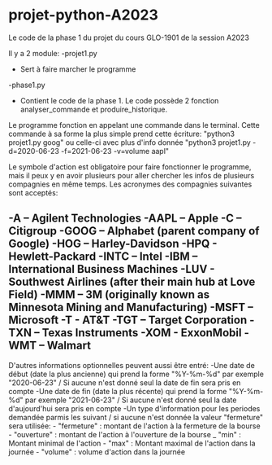 # projet-python-A2023
Le code de la phase 1 du projet du cours GLO-1901 de la session A2023

Il y a 2 module:
-projet1.py
  - Sert à faire marcher le programme
    
-phase1.py
  - Contient le code de la phase 1. Le code possède 2 fonction analyser_commande et produire_historique.

Le programme fonction en appelant une commande dans le terminal. Cette commande à sa forme la plus simple prend cette écriture:
"python3 projet1.py goog" ou celle-ci avec plus d'info donnée "python3 projet1.py -d=2020-06-23 -f=2021-06-23 -v=volume aapl"

Le symbole d'action est obligatoire pour faire fonctionner le programme, mais il peux y en avoir plusieurs pour aller chercher les infos de plusieurs compagnies en même temps.
Les acronymes des compagnies suivantes sont acceptés:

  -A – Agilent Technologies
  -AAPL – Apple
  -C – Citigroup
  -GOOG – Alphabet (parent company of Google)
  -HOG – Harley-Davidson
  -HPQ - Hewlett-Packard
  -INTC – Intel
  -IBM – International Business Machines
  -LUV - Southwest Airlines (after their main hub at Love Field)
  -MMM – 3M (originally known as Minnesota Mining and Manufacturing)
  -MSFT – Microsoft
  -T - AT&T
  -TGT – Target Corporation
  -TXN – Texas Instruments
  -XOM - ExxonMobil
  -WMT – Walmart
  -

  D'autres informations optionnelles peuvent aussi être entré:
  -Une date de début (date la plus ancienne) qui prend la forme "%Y-%m-%d" par exemple "2020-06-23" / Si aucune n'est donné seul la date de fin sera pris en compte
  -Une date de fin (date la plus récente) qui prend la forme "%Y-%m-%d" par exemple "2021-06-23" / Si aucune n'est donné seul la date d'aujourd'hui sera pris en compte
  -Un type d'information pour les periodes demandée parmis les suivant / si aucune n'est donnée la valeur "fermeture" sera utilisée: 
    - "fermeture" : montant de l'action à la fermeture de la bourse
    - "ouverture" : montant de l'action à l'ouverture de la bourse
    _ "min" : Montant minimal de l'action 
    - "max" : Montant maximal de l'action dans la journée
    - "volume" : volume d'action dans la journée
    


    



  

